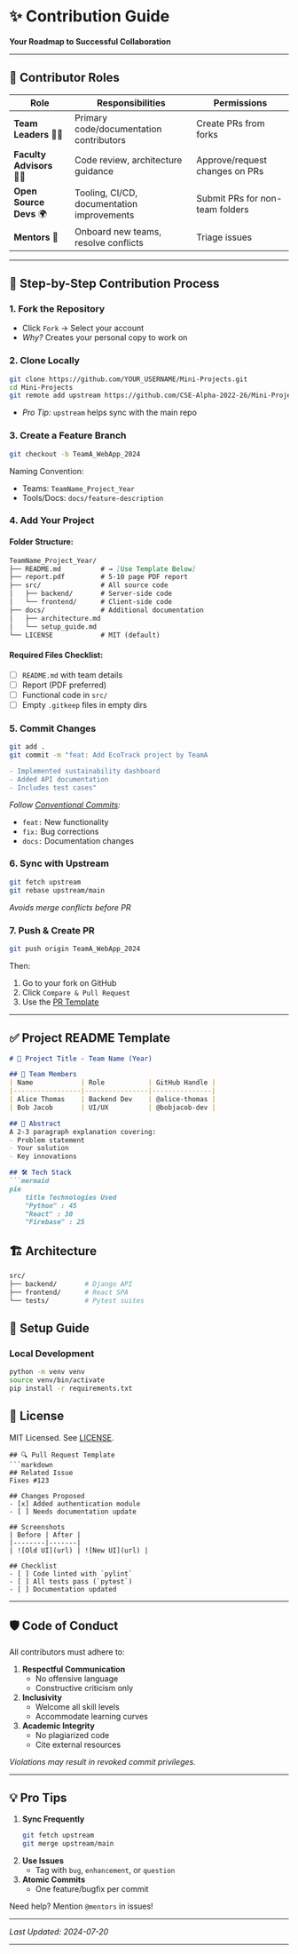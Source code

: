 # ✨ Contribution Guide  
**Your Roadmap to Successful Collaboration**  

---

## 📌 Contributor Roles  

| Role | Responsibilities | Permissions |  
|------|------------------|-------------|  
| **Team Leaders** 🧑‍💻 | Primary code/documentation contributors | Create PRs from forks |  
| **Faculty Advisors** 👩‍🏫 | Code review, architecture guidance | Approve/request changes on PRs |  
| **Open Source Devs** 🌍 | Tooling, CI/CD, documentation improvements | Submit PRs for non-team folders |  
| **Mentors** 🏅 | Onboard new teams, resolve conflicts | Triage issues |  

---

## 🚀 Step-by-Step Contribution Process  

### 1. **Fork the Repository**  
   - Click `Fork` → Select your account  
   - *Why?* Creates your personal copy to work on  

### 2. **Clone Locally**  
   ```bash
   git clone https://github.com/YOUR_USERNAME/Mini-Projects.git
   cd Mini-Projects
   git remote add upstream https://github.com/CSE-Alpha-2022-26/Mini-Projects.git
   ```  
   - *Pro Tip:* `upstream` helps sync with the main repo  

### 3. **Create a Feature Branch**  
   ```bash
   git checkout -b TeamA_WebApp_2024
   ```  
   Naming Convention:  
   - Teams: `TeamName_Project_Year`  
   - Tools/Docs: `docs/feature-description`  

### 4. **Add Your Project**  
#### Folder Structure:  
```markdown
TeamName_Project_Year/
├── README.md          # → [Use Template Below]
├── report.pdf         # 5-10 page PDF report  
├── src/               # All source code  
│   ├── backend/       # Server-side code  
│   └── frontend/      # Client-side code  
├── docs/              # Additional documentation  
│   ├── architecture.md  
│   └── setup_guide.md  
└── LICENSE            # MIT (default)
```

#### Required Files Checklist:  
- [ ] `README.md` with team details  
- [ ] Report (PDF preferred)  
- [ ] Functional code in `src/`  
- [ ] Empty `.gitkeep` files in empty dirs  

### 5. **Commit Changes**  
```bash
git add .
git commit -m "feat: Add EcoTrack project by TeamA

- Implemented sustainability dashboard 
- Added API documentation
- Includes test cases"
```  
*Follow [Conventional Commits](https://www.conventionalcommits.org/):*  
- `feat:` New functionality  
- `fix:` Bug corrections  
- `docs:` Documentation changes  

### 6. **Sync with Upstream**  
```bash
git fetch upstream
git rebase upstream/main
```  
*Avoids merge conflicts before PR*  

### 7. **Push & Create PR**  
```bash
git push origin TeamA_WebApp_2024
```  
Then:  
1. Go to your fork on GitHub  
2. Click `Compare & Pull Request`  
3. Use the [PR Template](#-pull-request-template)  

---

## ✅ Project README Template  
```markdown
# 🚀 Project Title - Team Name (Year)  

## 👥 Team Members  
| Name            | Role           | GitHub Handle |  
|-----------------|----------------|---------------|  
| Alice Thomas    | Backend Dev    | @alice-thomas |  
| Bob Jacob       | UI/UX          | @bobjacob-dev |  

## 📌 Abstract  
A 2-3 paragraph explanation covering:  
- Problem statement  
- Your solution  
- Key innovations  

## 🛠 Tech Stack  
```mermaid
pie
    title Technologies Used
    "Python" : 45
    "React" : 30
    "Firebase" : 25
```

## 🏗 Architecture  
```bash
src/
├── backend/       # Django API
├── frontend/      # React SPA
└── tests/         # Pytest suites
```

## 🚀 Setup Guide  
### Local Development  
```bash
python -m venv venv
source venv/bin/activate
pip install -r requirements.txt
```

## 📄 License  
MIT Licensed. See [LICENSE](LICENSE).  
```
## 🔍 Pull Request Template  
```markdown
## Related Issue  
Fixes #123  

## Changes Proposed  
- [x] Added authentication module  
- [ ] Needs documentation update  

## Screenshots  
| Before | After |  
|--------|-------|  
| ![Old UI](url) | ![New UI](url) |  

## Checklist  
- [ ] Code linted with `pylint`  
- [ ] All tests pass (`pytest`)  
- [ ] Documentation updated  
```

---

## 🛡 Code of Conduct  
All contributors must adhere to:  
1. **Respectful Communication**  
   - No offensive language  
   - Constructive criticism only  
2. **Inclusivity**  
   - Welcome all skill levels  
   - Accommodate learning curves  
3. **Academic Integrity**  
   - No plagiarized code  
   - Cite external resources  

*Violations may result in revoked commit privileges.*  

---

## 💡 Pro Tips  
1. **Sync Frequently**  
   ```bash
   git fetch upstream
   git merge upstream/main
   ```  
2. **Use Issues**  
   - Tag with `bug`, `enhancement`, or `question`  
3. **Atomic Commits**  
   - One feature/bugfix per commit  

Need help? Mention `@mentors` in issues!  

--- 

*Last Updated: 2024-07-20*  

--- 
